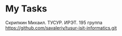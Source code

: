 # My Tasks 
Скрипкин Михаил. ТУСУР. ИРЭТ. 195 группа 
https://github.com/savaleriy/tusur-isit-informatics.git
